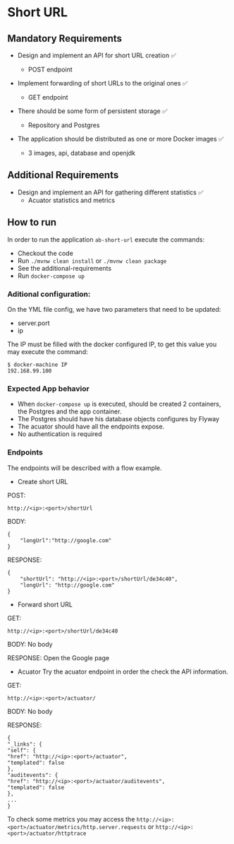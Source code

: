 # Short URL

## Mandatory Requirements

* Design and implement an API for short URL creation :white_check_mark:
  * POST endpoint

* Implement forwarding of short URLs to the original ones :white_check_mark:
  * GET endpoint

* There should be some form of persistent storage :white_check_mark:
  * Repository and Postgres

* The application should be distributed as one or more Docker images :white_check_mark:
  * 3 images, api, database and openjdk

## Additional Requirements

* Design and implement an API for gathering different statistics :white_check_mark:
  * Acuator statistics and metrics

## How to run

In order to run the application `ab-short-url` execute the commands:
* Checkout the code
* Run `./mvnw clean install` or `./mvnw clean package`
* See the additional-requirements
* Run `docker-compose up`

### Aditional configuration:

On the YML file config, we have two parameters that need to be updated:
* server.port
* ip

The IP must be filled with the docker configured IP, to get this value you may execute the command:
```
$ docker-machine IP
192.168.99.100
```

### Expected App behavior
* When `docker-compose up` is executed, should be created 2 containers, the Postgres and the app container.
* The Postgres should have his  database objects configures by Flyway
* The acuator should have all the endpoints expose.
* No authentication is required

### Endpoints
The endpoints will be described with a flow example.

* Create short URL

POST:

```http://<ip>:<port>/shortUrl```

BODY:
```
{
	"longUrl":"http://google.com"
}
```
RESPONSE:
```
{
    "shortUrl": "http://<ip>:<port>/shortUrl/de34c40",
    "longUrl": "http://google.com"
}
```

* Forward short URL

GET:

```
http://<ip>:<port>/shortUrl/de34c40
```
BODY: No body

RESPONSE: Open the Google page

* Acuator
Try the acuator endpoint in order the check the API information. 

GET:

`http://<ip>:<port>/actuator/`

BODY: No body

RESPONSE:
```
{
"_links": {
"self": {
"href": "http://<ip>:<port>/actuator",
"templated": false
},
"auditevents": {
"href": "http://<ip>:<port>/actuator/auditevents",
"templated": false
},
...
}

```
To check some metrics you may access the `http://<ip>:<port>/actuator/metrics/http.server.requests` or `http://<ip>:<port>/actuator/httptrace`
